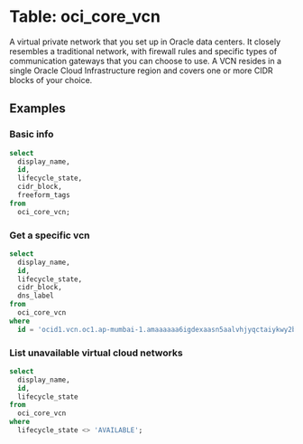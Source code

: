 # Table: oci_core_vcn

A virtual private network that you set up in Oracle data centers. It closely resembles a traditional network, with firewall rules and specific types of communication gateways that you can choose to use. A VCN resides in a single Oracle Cloud Infrastructure region and covers one or more CIDR blocks of your choice.

## Examples

### Basic info

```sql
select
  display_name,
  id,
  lifecycle_state,
  cidr_block,
  freeform_tags
from
  oci_core_vcn;
```

### Get a specific vcn

```sql
select
  display_name,
  id,
  lifecycle_state,
  cidr_block,
  dns_label
from
  oci_core_vcn
where
  id = 'ocid1.vcn.oc1.ap-mumbai-1.amaaaaaa6igdexaasn5aalvhjyqctaiykwy2bg3xjqeza6muotvya1wdrf4v';
```

### List unavailable virtual cloud networks

```sql
select
  display_name,
  id,
  lifecycle_state
from
  oci_core_vcn
where
  lifecycle_state <> 'AVAILABLE';
```